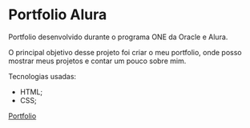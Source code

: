 # Portfolio Alura
Portfolio desenvolvido durante o programa ONE da Oracle e Alura.

O principal objetivo desse projeto foi criar o meu portfolio, onde posso mostrar meus projetos e contar um pouco sobre mim.

Tecnologias usadas:
* HTML;
* CSS;

<a href="https://jogo-ruby-omega.vercel.app/">Portfolio</a>
